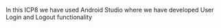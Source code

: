 In this ICP8 we have used Android Studio where we have developed User Login and Logout functionality
